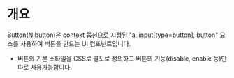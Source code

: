 개요
===

Button(N.button)은 context 옵션으로 지정된 "a, input[type=button], button" 요소를 사용하여 버튼을 만드는 UI 컴포넌트입니다.

 * 버튼의 기본 스타일을 CSS로 별도로 정의하고 버튼의 기능(disable, enable 등)만 따로 사용가능합니다.